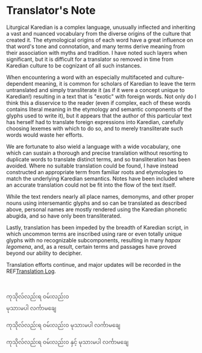# Translator's Note

Liturgical Karedian is a complex language, unusually inflected and inheriting a vast and nuanced vocabulary from the diverse origins of the culture that created it. The etymological origins of each word have a great influence on that word's tone and connotation, and many terms derive meaning from their association with myths and tradition. I have noted such layers when significant, but it is difficult for a translator so removed in time from Karedian culture to be cognizant of all such instances.

When encountering a word with an especially multifaceted and culture-dependent meaning, it is common for scholars of Karedian to leave the term untranslated and simply transliterate it (as if it were a concept unique to Karedian!) resulting in a text that is "exotic" with foreign words. Not only do I think this a disservice to the reader (even if complex, each of these words contains literal meaning in the etymology and semantic components of the glyphs used to write it), but it appears that the author of this particular text has herself had to translate foreign expressions into Karedian, carefully choosing lexemes with which to do so, and to merely transliterate such words would waste her efforts.

We are fortunate to also wield a language with a wide vocabulary, one which can sustain a thorough and precise translation without resorting to duplicate words to translate distinct terms, and so transliteration has been avoided. Where no suitable translation could be found, I have instead constructed an appropriate term from familiar roots and etymologies to match the underlying Karedian semantics. Notes have been included where an accurate translation could not be fit into the flow of the text itself.

While the text renders nearly all place names, demonyms, and other proper nouns using intersemantic glyphs and so can be translated as described above, personal names are mostly rendered using the Karedian phonetic abugida, and so have only been transliterated.

Lastly, translation has been impeded by the breadth of Karedian script, in which uncommon terms are inscribed using rare or even totally unique glyphs with no recognizable subcomponents, resulting in many *hapax legomena*, and, as a result, certain terms and passages have proved beyond our ability to decipher.

Translation efforts continue, and major updates will be recorded in the REF[Translation Log](translation-log).

<br />

<div class="choose-one-child karedian" style="opacity: 0.75">

ကုသိုလ်လည်းရ ဝမ်းလည်းဝ<br />
မုသားမပါ လင်္ကာမချေ

ကုသိုလ်လည်းရ ဝမ်းလည်းဝ မုသားမပါ လင်္ကာမချေ

ကုသိုလ်လည်းရ ဝမ်းလည်းဝ နှင့် မုသားမပါ လင်္ကာမချေ

</div>

